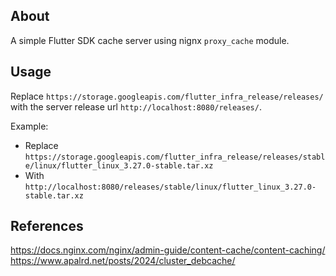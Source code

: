 ## About
A simple Flutter SDK cache server using nignx `proxy_cache` module.

## Usage

Replace `https://storage.googleapis.com/flutter_infra_release/releases/` with the server release url `http://localhost:8080/releases/`.

Example:

- Replace `https://storage.googleapis.com/flutter_infra_release/releases/stable/linux/flutter_linux_3.27.0-stable.tar.xz`
- With `http://localhost:8080/releases/stable/linux/flutter_linux_3.27.0-stable.tar.xz`

## References
https://docs.nginx.com/nginx/admin-guide/content-cache/content-caching/
https://www.apalrd.net/posts/2024/cluster_debcache/
